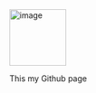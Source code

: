 <img width="100" height="100" alt="image" src="https://github.com/user-attachments/assets/60fe348c-d53b-467f-a2b2-7052f922b1ea" />

This my Github page
